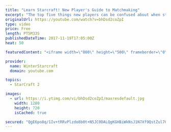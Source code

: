 ```yaml
---
title: "Learn Starcraft! New Player's Guide to Matchmaking"
excerpt: "The top five things new players can be confused about when starting off playing Starcraft 2!"
originalUrl: https://youtube.com/watch?v=bhDsd2coZpI
type: video
price: Free
length: PT5M33S
publishedDateTime: 2017-11-19T17:05:00Z
heat: 50

featuredContent: "<iframe width=\"800\" height=\"500\" frameborder=\"0\" src=\"https://www.youtube.com/embed/bhDsd2coZpI\" allow=\"accelerometer; autoplay; encrypted-media; gyroscope; picture-in-picture\" allowfullscreen></iframe>"

provider:
  name: WinterStarcraft
  domain: youtube.com

topics:
  - StarCraft 2

images:
  - url: https://i.ytimg.com/vi/bhDsd2coZpI/maxresdefault.jpg
    width: 1280
    height: 720
    isCached: true

secured: "QgE6po8q/1Iv+tRRvPlzdo8b0t+N5JC0DALQgKGHBiWkNsJ1N7Xf9QstZul7GL+AuDFmDCPjyQnyttRBmCn9rR09mCJzsTtNoX9SQix7fzs3fF6tQVErWv8Pn30Uqr30F7cVvsDcMMu+uRAjtvUABTCqoOiHAJ4L7ro4xzZ5sXuj9edi7eUSsBJo56cX7zsf3cESM4cHo1NtpiC+253eg6LmpKbliUsQS0jy/ykt/KAhLrq10WICeGzLvciezsxI+WOobP8tY4xwOpNJnP+QctAUBk0O5b/47QDAFecRzqmGeSoeZG6bhp3lk/6W2xD/RsptH0My4jhXeGqFWP9rFEr8prL5aFCrPfTX1+ZBaGcluAmYyWn5TkqDXafazOHA2sAI2vGGa8Rgoxy/ZfhZa29XRYOOhPp2PzpNa5sNYlc=;9ZN7P8pcnHBC20Pzxev8Fg=="
---
```


